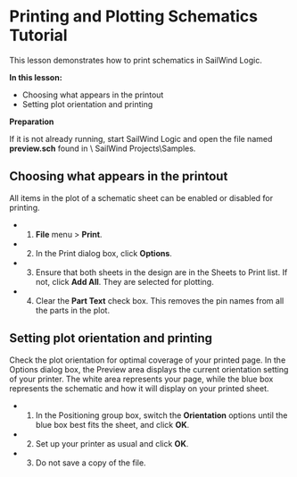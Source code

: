 # Printing and Plotting Schematics Tutorial
This lesson demonstrates how to print schematics in SailWind Logic.

****In this lesson:****

- Choosing what appears in the printout
- Setting plot orientation and printing

****Preparation****

If it is not already running, start SailWind Logic and open the file named **preview.sch** found in \ SailWind Projects\Samples.

## Choosing what appears in the printout
All items in the plot of a schematic sheet can be enabled or disabled for printing.

- 1. **File** menu > **Print**.
- 2. In the Print dialog box, click **Options**.
- 3. Ensure that both sheets in the design are in the Sheets to Print list. If not, click **Add All**. They are selected for plotting.
- 4. Clear the **Part Text** check box. This removes the pin names from all the parts in the plot.

## Setting plot orientation and printing
Check the plot orientation for optimal coverage of your printed page. In the Options dialog box, the Preview area displays the current orientation setting of your printer. The white area represents your page, while the blue box represents the schematic and how it will display on your printed sheet.

- 1. In the Positioning group box, switch the **Orientation** options until the blue box best fits the sheet, and click **OK**.
- 2. Set up your printer as usual and click **OK**.
- 3. Do not save a copy of the file.